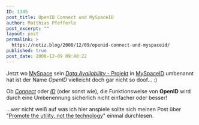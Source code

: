 ```yaml
---
ID: 1345
post_title: OpenID Connect und MySpaceID
author: Matthias Pfefferle
post_excerpt: ""
layout: post
permalink: >
  https://notiz.blog/2008/12/09/openid-connect-und-myspaceid/
published: true
post_date: 2008-12-09 09:48:22
---
```

<!-- wp:paragraph -->
<p>Jetzt wo <a href="http://www.myspace.com/">MySpace</a> sein <a href="http://developer.myspace.com/community/myspace/dataAvailability.aspx"><em>Data Availability</em> - Projekt</a> in <a href="http://www.readwriteweb.com/archives/myspaceid_myspace_sides_with_t.php">MySpaceID</a> umbenannt hat ist der Name <em>OpenID</em> vielleicht doch gar nicht so doof... :)</p>
<!-- /wp:paragraph -->

<!-- wp:paragraph -->
<p>Ob <em><a href="http://chrissaad.wordpress.com/2008/12/08/proposal-openid-connect/">Connect</a></em> oder <em><a href="http://mrtopf.de/blog/web20/the-openid-branding-problem/#comment-4431">ID</a></em> (oder sonst wie), die Funktionsweise von <strong>OpenID</strong> wird durch eine Umbenennung sicherlich nicht einfacher oder besser!</p>
<!-- /wp:paragraph -->

<!-- wp:paragraph -->
<p>...wer nicht weiß auf was ich hier anspiele sollte sich meinen Post über "<a href="https://notiz.blog/2008/12/04/promote-the-utility-not-the-technology/">Promote the utility, not the technology</a>" einmal durchlesen.</p>
<!-- /wp:paragraph -->
